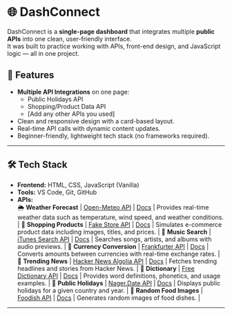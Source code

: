 # 🌐 DashConnect

DashConnect is a **single-page dashboard** that integrates multiple **public APIs** into one clean, user-friendly interface.  
It was built to practice working with APIs, front-end design, and JavaScript logic — all in one project.

## 🚀 Features
- **Multiple API Integrations** on one page:
  - Public Holidays API
  - Shopping/Product Data API
  - [Add any other APIs you used]
- Clean and responsive design with a card-based layout.
- Real-time API calls with dynamic content updates.
- Beginner-friendly, lightweight tech stack (no frameworks required).

---

## 🛠️ Tech Stack
- **Frontend:** HTML, CSS, JavaScript (Vanilla)
- **Tools:** VS Code, Git, GitHub
- **APIs:**  
 🌦️ **Weather Forecast** | [Open-Meteo API](https://open-meteo.com/en/docs) | [Docs](https://open-meteo.com/en/docs) | Provides real-time weather data such as temperature, wind speed, and weather conditions. |
 🛒 **Shopping Products** | [Fake Store API](https://fakestoreapi.com/) | [Docs](https://fakestoreapi.com/) | Simulates e-commerce product data including images, titles, and prices. |
 🎵 **Music Search** | [iTunes Search API](https://developer.apple.com/library/archive/documentation/AudioVideo/Conceptual/iTuneSearchAPI/) | [Docs](https://developer.apple.com/library/archive/documentation/AudioVideo/Conceptual/iTuneSearchAPI/) | Searches songs, artists, and albums with audio previews. |
 💱 **Currency Conversion** | [Frankfurter API](https://www.frankfurter.app/docs/) | [Docs](https://www.frankfurter.app/docs/) | Converts amounts between currencies with real-time exchange rates. |
 📰 **Trending News** | [Hacker News Algolia API](https://hn.algolia.com/api) | [Docs](https://hn.algolia.com/api) | Fetches trending headlines and stories from Hacker News. |
 📘 **Dictionary** | [Free Dictionary API](https://dictionaryapi.dev/) | [Docs](https://dictionaryapi.dev/) | Provides word definitions, phonetics, and usage examples. |
 📅 **Public Holidays** | [Nager.Date API](https://date.nager.at/) | [Docs](https://date.nager.at/swagger/index.html) | Displays public holidays for a given country and year. |
 🍔 **Random Food Images** | [Foodish API](https://github.com/sudhanshu-15/foodish-api) | [Docs](https://github.com/sudhanshu-15/foodish-api) | Generates random images of food dishes. |

---

